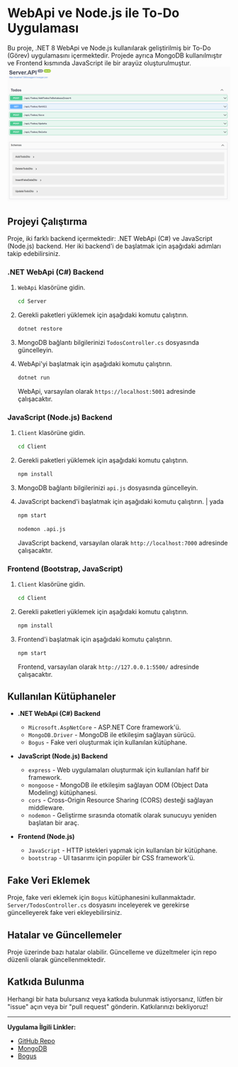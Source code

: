 # WebApi ve Node.js ile To-Do Uygulaması

Bu proje, .NET 8 WebApi ve Node.js kullanılarak geliştirilmiş bir To-Do (Görev) uygulamasını içermektedir. Projede ayrıca MongoDB kullanılmıştır ve Frontend kısmında JavaScript ile bir arayüz oluşturulmuştur.
![Açıklama](apiBackend.PNG)


## Projeyi Çalıştırma

Proje, iki farklı backend içermektedir: .NET WebApi (C#) ve JavaScript (Node.js) backend. Her iki backend'i de başlatmak için aşağıdaki adımları takip edebilirsiniz.

### .NET WebApi (C#) Backend

1. `WebApi` klasörüne gidin.

    ```bash
    cd Server
    ```

2. Gerekli paketleri yüklemek için aşağıdaki komutu çalıştırın.

    ```bash
    dotnet restore
    ```

3. MongoDB bağlantı bilgilerinizi `TodosController.cs` dosyasında güncelleyin.

4. WebApi'yi başlatmak için aşağıdaki komutu çalıştırın.

    ```bash
    dotnet run
    ```

    WebApi, varsayılan olarak `https://localhost:5001` adresinde çalışacaktır.

### JavaScript (Node.js) Backend

1. `Client` klasörüne gidin.

    ```bash
    cd Client
    ```

2. Gerekli paketleri yüklemek için aşağıdaki komutu çalıştırın.

    ```bash
    npm install
    ```

3. MongoDB bağlantı bilgilerinizi `api.js` dosyasında güncelleyin.

4. JavaScript backend'i başlatmak için aşağıdaki komutu çalıştırın. | yada

    ```bash
    npm start
    ```
     ```bash
    nodemon .api.js
    ```

    JavaScript backend, varsayılan olarak `http://localhost:7000` adresinde çalışacaktır.

### Frontend (Bootstrap, JavaScript)

1. `Client` klasörüne gidin.

    ```bash
    cd Client
    ```

2. Gerekli paketleri yüklemek için aşağıdaki komutu çalıştırın.

    ```bash
    npm install
    ```

3. Frontend'i başlatmak için aşağıdaki komutu çalıştırın.

    ```bash
    npm start
    ```

    Frontend, varsayılan olarak `http://127.0.0.1:5500/` adresinde çalışacaktır.

## Kullanılan Kütüphaneler

- **.NET WebApi (C#) Backend**
  - `Microsoft.AspNetCore` - ASP.NET Core framework'ü.
  - `MongoDB.Driver` - MongoDB ile etkileşim sağlayan sürücü.
  - `Bogus` - Fake veri oluşturmak için kullanılan kütüphane.

- **JavaScript (Node.js) Backend**
  - `express` - Web uygulamaları oluşturmak için kullanılan hafif bir framework.
  - `mongoose` - MongoDB ile etkileşim sağlayan ODM (Object Data Modeling) kütüphanesi.
  - `cors` - Cross-Origin Resource Sharing (CORS) desteği sağlayan middleware.
  - `nodemon` - Geliştirme sırasında otomatik olarak sunucuyu yeniden başlatan bir araç.

- **Frontend (Node.js)**
  - `JavaScript` - HTTP istekleri yapmak için kullanılan bir kütüphane.
  - `bootstrap` - UI tasarımı için popüler bir CSS framework'ü.

## Fake Veri Eklemek

Proje, fake veri eklemek için `Bogus` kütüphanesini kullanmaktadır. `Server/TodosController.cs` dosyasını inceleyerek ve gerekirse güncelleyerek fake veri ekleyebilirsiniz.

## Hatalar ve Güncellemeler

Proje üzerinde bazı hatalar olabilir. Güncelleme ve düzeltmeler için repo düzenli olarak güncellenmektedir.

## Katkıda Bulunma

Herhangi bir hata bulursanız veya katkıda bulunmak istiyorsanız, lütfen bir "issue" açın veya bir "pull request" gönderin. Katkılarınızı bekliyoruz!

---

**Uygulama İlgili Linkler:**
- [GitHub Repo](https://github.com/nLabsGlobalTechnologgies/WebApiAndNodeJsAndFrontendJavascriptTodoApp)
- [MongoDB](https://www.mongodb.com/)
- [Bogus](https://github.com/bchavez/Bogus)
